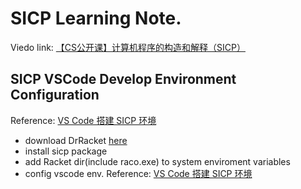 # SICP Learning Note.


Viedo link: [【CS公开课】计算机程序的构造和解释（SICP）](https://www.bilibili.com/video/BV1Xx41117tr/?vd_source=0807a48d11731b463c19e738d64759b3)


## SICP VSCode Develop Environment Configuration

Reference: [VS Code 搭建 SICP 环境](https://chee5e.space/sicp-vscode-setup/)

- download DrRacket [here](https://download.racket-lang.org/)
- install sicp package
- add Racket dir(include raco.exe) to system enviroment variables
- config vscode env. Reference: [VS Code 搭建 SICP 环境](https://chee5e.space/sicp-vscode-setup/)
